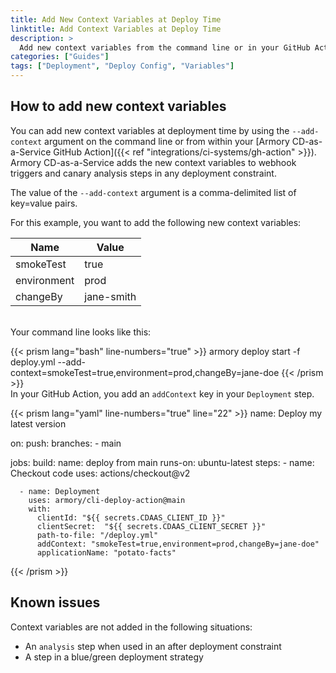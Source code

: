 ```yaml
---
title: Add New Context Variables at Deploy Time
linktitle: Add Context Variables at Deploy Time
description: >
  Add new context variables from the command line or in your GitHub Action. These variables are injected into your canary analysis and webhook triggers.
categories: ["Guides"]
tags: ["Deployment", "Deploy Config", "Variables"]
---
```


## How to add new context variables

You can add new context variables at deployment time by using the `--add-context` argument on the command line or from within your [Armory CD-as-a-Service GitHub Action]({{< ref "integrations/ci-systems/gh-action" >}}). Armory CD-as-a-Service adds the new context variables to webhook triggers and canary analysis steps in any deployment constraint.

The value of the `--add-context` argument is a comma-delimited list of key=value pairs.

For this example, you want to add the following new context variables:

| Name        | Value      |
| ----------- | ---------- |
| smokeTest   | true       |
| environment | prod       |
| changeBy    | jane-smith |

<br>
Your command line looks like this:

{{< prism lang="bash" line-numbers="true" >}}
armory deploy start -f deploy.yml --add-context=smokeTest=true,environment=prod,changeBy=jane-doe
{{< /prism >}}
<br>
In your GitHub Action, you add an `addContext` key in your `Deployment` step.

{{< prism lang="yaml" line-numbers="true" line="22" >}}
name: Deploy my latest version

on:
  push:
    branches:
      - main  

jobs:
  build:
    name: deploy from main
    runs-on: ubuntu-latest
    steps:
      - name: Checkout code
        uses: actions/checkout@v2

      - name: Deployment
        uses: armory/cli-deploy-action@main
        with:
          clientId: "${{ secrets.CDAAS_CLIENT_ID }}"
          clientSecret:  "${{ secrets.CDAAS_CLIENT_SECRET }}"
          path-to-file: "/deploy.yml"
          addContext: "smokeTest=true,environment=prod,changeBy=jane-doe"
          applicationName: "potato-facts"
{{< /prism >}}

## Known issues

Context variables are not added in the following situations:

* An `analysis` step when used in an after deployment constraint
* A step in a blue/green deployment strategy

